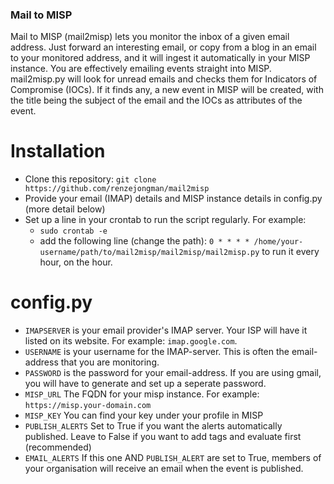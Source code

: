 ### Mail to MISP
Mail to MISP (mail2misp) lets you monitor the inbox of a given email address. Just forward an interesting email, or copy from a blog in an email to your monitored address, and it will ingest it automatically in your MISP instance. You are effectively emailing events straight into MISP.
mail2misp.py will look for unread emails and checks them for Indicators of Compromise (IOCs). If it finds any, a new event in MISP will be created, with the title being the subject of the email and the IOCs as attributes of the event.

# Installation
* Clone this repository: `git clone https://github.com/renzejongman/mail2misp`
* Provide your email (IMAP) details and MISP instance details in config.py (more detail below)
* Set up a line in your crontab to run the script regularly. For example:
	* `sudo crontab -e`
	* add the following line (change the path): `0 * * * * /home/your-username/path/to/mail2misp/mail2misp/mail2misp.py` to run it every hour, on the hour.

# config.py
* `IMAPSERVER`		is your email provider's IMAP server. Your ISP will have it listed on its website. For example: `imap.google.com`.
* `USERNAME` 		is your username for the IMAP-server. This is often the email-address that you are monitoring.
* `PASSWORD`		is the password for your email-address. If you are using gmail, you will have to generate and set up a seperate password.
* `MISP_URL`		The FQDN for your misp instance. For example: `https://misp.your-domain.com`
* `MISP_KEY`		You can find your key under your profile in MISP
* `PUBLISH_ALERTS`	Set to True if you want the alerts automatically published. Leave to False if you want to add tags and evaluate first (recommended)
* `EMAIL_ALERTS`	If this one AND `PUBLISH_ALERT` are set to True, members of your organisation will receive an email when the event is published.


